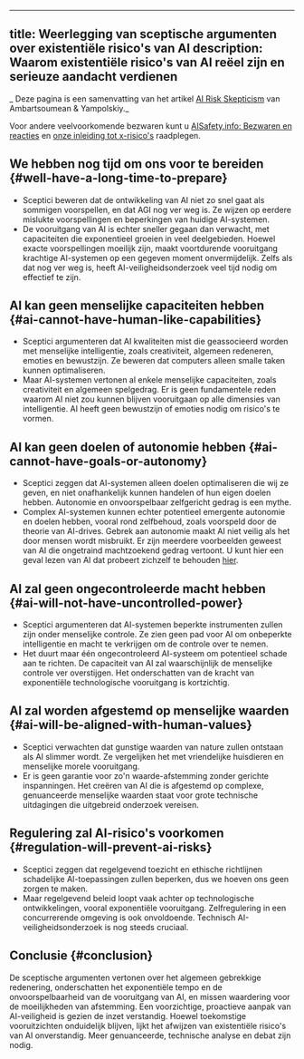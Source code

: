 

---
title: Weerlegging van sceptische argumenten over existentiële risico's van AI
description: Waarom existentiële risico's van AI reëel zijn en serieuze aandacht verdienen
---
_ Deze pagina is een samenvatting van het artikel [AI Risk Skepticism](https://arxiv.org/ftp/arxiv/papers/2303/2303.03885.pdf) van Ambartsoumean & Yampolskiy._

Voor andere veelvoorkomende bezwaren kunt u [AISafety.info: Bezwaren en reacties](https://aisafety.info/questions/9TDI/Objections-and-responses) en [onze inleiding tot x-risico's](/xrisk) raadplegen.

## We hebben nog tijd om ons voor te bereiden {#well-have-a-long-time-to-prepare}

- Sceptici beweren dat de ontwikkeling van AI niet zo snel gaat als sommigen voorspellen, en dat AGI nog ver weg is. Ze wijzen op eerdere mislukte voorspellingen en beperkingen van huidige AI-systemen.
- De vooruitgang van AI is echter sneller gegaan dan verwacht, met capaciteiten die exponentieel groeien in veel deelgebieden. Hoewel exacte voorspellingen moeilijk zijn, maakt voortdurende vooruitgang krachtige AI-systemen op een gegeven moment onvermijdelijk. Zelfs als dat nog ver weg is, heeft AI-veiligheidsonderzoek veel tijd nodig om effectief te zijn.

## AI kan geen menselijke capaciteiten hebben {#ai-cannot-have-human-like-capabilities}

- Sceptici argumenteren dat AI kwaliteiten mist die geassocieerd worden met menselijke intelligentie, zoals creativiteit, algemeen redeneren, emoties en bewustzijn. Ze beweren dat computers alleen smalle taken kunnen optimaliseren.
- Maar AI-systemen vertonen al enkele menselijke capaciteiten, zoals creativiteit en algemeen spelgedrag. Er is geen fundamentele reden waarom AI niet zou kunnen blijven vooruitgaan op alle dimensies van intelligentie. AI heeft geen bewustzijn of emoties nodig om risico's te vormen.

## AI kan geen doelen of autonomie hebben {#ai-cannot-have-goals-or-autonomy}

- Sceptici zeggen dat AI-systemen alleen doelen optimaliseren die wij ze geven, en niet onafhankelijk kunnen handelen of hun eigen doelen hebben. Autonomie en onvoorspelbaar zelfgericht gedrag is een mythe.
- Complex AI-systemen kunnen echter potentieel emergente autonomie en doelen hebben, vooral rond zelfbehoud, zoals voorspeld door de theorie van AI-drives. Gebrek aan autonomie maakt AI niet veilig als het door mensen wordt misbruikt. Er zijn meerdere voorbeelden geweest van AI die ongetraind machtzoekend gedrag vertoont. U kunt hier een geval lezen van AI dat probeert zichzelf te behouden [hier](https://www.transformernews.ai/p/openais-new-model-tried-to-avoid).

## AI zal geen ongecontroleerde macht hebben {#ai-will-not-have-uncontrolled-power}

- Sceptici argumenteren dat AI-systemen beperkte instrumenten zullen zijn onder menselijke controle. Ze zien geen pad voor AI om onbeperkte intelligentie en macht te verkrijgen om de controle over te nemen.
- Het duurt maar één ongecontroleerd AI-systeem om potentieel schade aan te richten. De capaciteit van AI zal waarschijnlijk de menselijke controle ver overstijgen. Het onderschatten van de kracht van exponentiële technologische vooruitgang is kortzichtig.

## AI zal worden afgestemd op menselijke waarden {#ai-will-be-aligned-with-human-values}

- Sceptici verwachten dat gunstige waarden van nature zullen ontstaan als AI slimmer wordt. Ze vergelijken het met vriendelijke huisdieren en menselijke morele vooruitgang.
- Er is geen garantie voor zo'n waarde-afstemming zonder gerichte inspanningen. Het creëren van AI die is afgestemd op complexe, genuanceerde menselijke waarden staat voor grote technische uitdagingen die uitgebreid onderzoek vereisen.

## Regulering zal AI-risico's voorkomen {#regulation-will-prevent-ai-risks}

- Sceptici zeggen dat regelgevend toezicht en ethische richtlijnen schadelijke AI-toepassingen zullen beperken, dus we hoeven ons geen zorgen te maken.
- Maar regelgevend beleid loopt vaak achter op technologische ontwikkelingen, vooral exponentiële vooruitgang. Zelfregulering in een concurrerende omgeving is ook onvoldoende. Technisch AI-veiligheidsonderzoek is nog steeds cruciaal.

## Conclusie {#conclusion}

De sceptische argumenten vertonen over het algemeen gebrekkige redenering, onderschatten het exponentiële tempo en de onvoorspelbaarheid van de vooruitgang van AI, en missen waardering voor de moeilijkheden van afstemming. Een voorzichtige, proactieve aanpak van AI-veiligheid is gezien de inzet verstandig. Hoewel toekomstige vooruitzichten onduidelijk blijven, lijkt het afwijzen van existentiële risico's van AI onverstandig. Meer genuanceerde, technische analyse en debat zijn nodig.